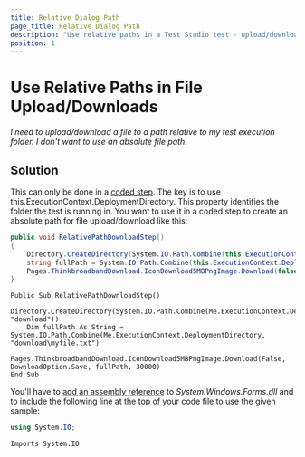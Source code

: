 ```yaml
---
title: Relative Dialog Path
page_title: Relative Dialog Path
description: "Use relative paths in a Test Studio test - upload/download dialog handling."
position: 1
---
```


# Use Relative Paths in File Upload/Downloads

*I need to upload/download a file to a path relative to my test execution folder. I don't want to use an absolute file path.*

## Solution

This can only be done in a <a href="/features/custom-steps/script-step" target="_blank">coded step</a>. The key is to use this.ExecutionContext.DeploymentDirectory. This property identifies the folder the test is running in. You want to use it in a coded step to create an absolute path for file upload/download like this:

````C#
public void RelativePathDownloadStep()
{
    Directory.CreateDirectory(System.IO.Path.Combine(this.ExecutionContext.DeploymentDirectory, "download"));
    string fullPath = System.IO.Path.Combine(this.ExecutionContext.DeploymentDirectory, "download\\myfile.txt");
    Pages.ThinkbroadbandDownload.IconDownload5MBPngImage.Download(false, DownloadOption.Save, fullPath, 30000);
}
````
````VB
Public Sub RelativePathDownloadStep()
	Directory.CreateDirectory(System.IO.Path.Combine(Me.ExecutionContext.DeploymentDirectory, "download"))
	Dim fullPath As String = System.IO.Path.Combine(Me.ExecutionContext.DeploymentDirectory, "download\myfile.txt")
	Pages.ThinkbroadbandDownload.IconDownload5MBPngImage.Download(False, DownloadOption.Save, fullPath, 30000)
End Sub
````

You'll have to <a href="/advanced-topics/coded-steps/add-assembly-reference" target="_blank">add an assembly reference</a> to *System.Windows.Forms.dll* and to include the following line at the top of your code file to use the given sample:

````C#
using System.IO;
````
````VB
Imports System.IO
````